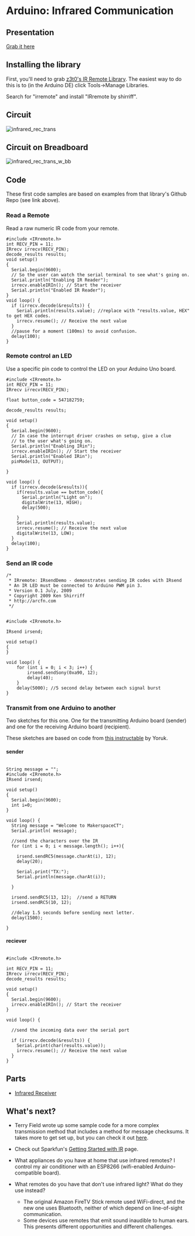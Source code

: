 # Arduino: Infrared Communication

## Presentation
[Grab it here](https://docs.google.com/presentation/d/e/2PACX-1vQc7j5s2ALQPTnLpGFgVK9-jYln1VoJkn945RelwefxygbD3S7TG0RXWw4jG2elSgoO1M1szmCeSOxJ/pub?start=false)

## Installing the library
First, you'll need to grab [z3t0's IR Remote Library](https://github.com/z3t0/Arduino-IRremote/archive/master.zip). The easiest way to do this is to (in the Arduino DE) click Tools->Manage Libraries.

Search for "irremote" and install "IRremote by shirriff".

## Circuit

![infrared_rec_trans](infrared_rec_trans.png)

## Circuit on Breadboard
![infrared_rec_trans_w_bb](infrared_rec_trans_w_bb.png)

## Code

These first code samples are based on examples from that library's Github Repo (see link above).

### Read a Remote

Read a raw numeric IR code from your remote.

```
#include <IRremote.h>
int RECV_PIN = 11;
IRrecv irrecv(RECV_PIN);
decode_results results;
void setup()
{
  Serial.begin(9600);
  // So the user can watch the serial terminal to see what's going on.
  Serial.println("Enabling IR Reader");
  irrecv.enableIRIn(); // Start the receiver
  Serial.println("Enabled IR Reader");
}
void loop() {
  if (irrecv.decode(&results)) {
    Serial.println(results.value); //replace with "results.value, HEX" to get HEX codes.
    irrecv.resume(); // Receive the next value
  }
  //pause for a moment (100ms) to avoid confusion.
  delay(100);
}
```

### Remote control an LED

Use a specific pin code to control the LED on your Arduino Uno board.

```
#include <IRremote.h>
int RECV_PIN = 11;
IRrecv irrecv(RECV_PIN);

float button_code = 547182759;

decode_results results;

void setup()
{
  Serial.begin(9600);
  // In case the interrupt driver crashes on setup, give a clue
  // to the user what's going on.
  Serial.println("Enabling IRin");
  irrecv.enableIRIn(); // Start the receiver
  Serial.println("Enabled IRin");
  pinMode(13, OUTPUT);

}

void loop() {
  if (irrecv.decode(&results)){
    if(results.value == button_code){
      Serial.println("Light on");
      digitalWrite(13, HIGH);
      delay(500);

    }
    Serial.println(results.value);
    irrecv.resume(); // Receive the next value
    digitalWrite(13, LOW);
  }
  delay(100);
}
```

### Send an IR code

```
/*
 * IRremote: IRsendDemo - demonstrates sending IR codes with IRsend
 * An IR LED must be connected to Arduino PWM pin 3.
 * Version 0.1 July, 2009
 * Copyright 2009 Ken Shirriff
 * http://arcfn.com
 */


#include <IRremote.h>

IRsend irsend;

void setup()
{
}

void loop() {
	for (int i = 0; i < 3; i++) {
		irsend.sendSony(0xa90, 12);
		delay(40);
	}
	delay(5000); //5 second delay between each signal burst
}
```
### Transmit from one Arduino to another

Two sketches for this one. One for the transmitting Arduino board (sender) and one for the receiving Arduino board (recipient).

These sketches are based on code from [this instructable](https://www.instructables.com/id/Cheap-wireless-transmission-between-two-Arduinos-w/) by Yoruk.

#### sender
```

String message = "";
#include <IRremote.h>
IRsend irsend;

void setup()
{
  Serial.begin(9600);
  int i=0;
}

void loop() {
  String message = "Welcome to MakerspaceCT";  
  Serial.println( message);

  //send the characters over the IR
  for (int i = 0; i < message.length(); i++){

    irsend.sendRC5(message.charAt(i), 12);
    delay(20);

    Serial.print("TX:");
    Serial.println(message.charAt(i));

  }

  irsend.sendRC5(13, 12);  //send a RETURN
  irsend.sendRC5(10, 12);

  //delay 1.5 seconds before sending next letter.
  delay(1500);

}
```
#### reciever
```

#include <IRremote.h>

int RECV_PIN = 11;
IRrecv irrecv(RECV_PIN);
decode_results results;

void setup()
{
  Serial.begin(9600);
  irrecv.enableIRIn(); // Start the receiver
}

void loop() {

  //send the incoming data over the serial port

  if (irrecv.decode(&results)) {
    Serial.print(char(results.value));
    irrecv.resume(); // Receive the next value    
  }
}
```


## Parts
* [Infrared Receiver](https://www.banggood.com/10pcs-Universal-IR-Infrared-Receiver-Head-With-Iron-Shell-TL1838-VS1838B-1838-38Khz-p-1211280.html?rmmds=search&cur_warehouse=CN)

## What's next?
* Terry Field wrote up some sample code for a more complex transmission method that includes a method for message checksums. It takes more to get set up, but you can check it out [here](http://www.terryjfield.com/?p=139).

* Check out Sparkfun's [Getting Started with IR](https://learn.sparkfun.com/tutorials/ir-communication/all) page.

* What appliances do you have at home that use infrared remotes? I control my air conditioner with an ESP8266 (wifi-enabled Arduino-compatible board).

* What remotes do you have that don't use infrared light? What do they use instead?
   * The original Amazon FireTV Stick remote used WiFi-direct, and the new one uses Bluetooth, neither of which depend on line-of-sight  communication.
   * Some devices use remotes that emit sound inaudible to human ears. This presents different opportunities and different challenges.
